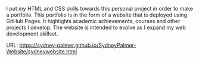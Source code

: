 I put my HTML and CSS skills towards this personal project in order to make a portfolio. 
This portfolio is in the form of a website that is deployed using GitHub Pages.
It highlights academic achievements, courses and other projects I develop.
The website is intended to evolve as I expand my web development skillset.

URL: https://sydney-palmer.github.io/SydneyPalmer-Website/sydneywebsite.html
